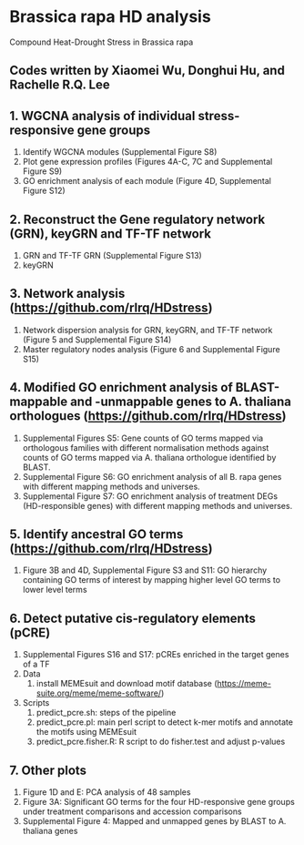 # Brassica rapa HD analysis
Compound Heat-Drought Stress in Brassica rapa

## Codes written by Xiaomei Wu, Donghui Hu, and Rachelle R.Q. Lee

## 1. WGCNA analysis of individual stress-responsive gene groups
1. Identify WGCNA modules (Supplemental Figure S8)
1. Plot gene expression profiles (Figures 4A-C, 7C and Supplemental Figure S9)
1. GO enrichment analysis of each module (Figure 4D, Supplemental Figure S12)

## 2. Reconstruct the Gene regulatory network (GRN), keyGRN and TF-TF network
1. GRN and TF-TF GRN (Supplemental Figure S13)
1. keyGRN

## 3. Network analysis (https://github.com/rlrq/HDstress)
1. Network dispersion analysis for GRN, keyGRN, and TF-TF network (Figure 5 and Supplemental Figure S14)
1. Master regulatory nodes analysis (Figure 6 and Supplemental Figure S15)

## 4. Modified GO enrichment analysis of BLAST-mappable and -unmappable genes to A. thaliana orthologues (https://github.com/rlrq/HDstress)
1. Supplemental Figures S5: Gene counts of GO terms mapped via orthologous families with different normalisation methods against counts of GO terms mapped via A. thaliana orthologue identified by BLAST.
1. Supplemental Figure S6: GO enrichment analysis of all B. rapa genes with different mapping methods and universes.
1. Supplemental Figure S7: GO enrichment analysis of treatment DEGs (HD-responsible genes) with different mapping methods and universes.

## 5. Identify ancestral GO terms (https://github.com/rlrq/HDstress)
1. Figure 3B and 4D, Supplemental Figure S3 and S11: GO hierarchy containing GO terms of interest by mapping higher level GO terms to lower level terms

## 6. Detect putative cis-regulatory elements (pCRE)
1. Supplemental Figures S16 and S17: pCREs enriched in the target genes of a TF
1. Data
    1. install MEMEsuit and download motif database (https://meme-suite.org/meme/meme-software/)
1. Scripts
    1. predict_pcre.sh: steps of the pipeline
    1. predict_pcre.pl: main perl script to detect k-mer motifs and annotate the motifs using MEMEsuit
    1. predict_pcre.fisher.R: R script to do fisher.test and adjust p-values

## 7. Other plots
1. Figure 1D and E: PCA analysis of 48 samples
1. Figure 3A: Significant GO terms for the four HD-responsive gene groups under treatment comparisons and accession comparisons
1. Supplemental Figure 4: Mapped and unmapped genes by BLAST to A. thaliana genes
